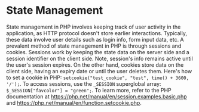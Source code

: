 # State Management

State management in PHP involves keeping track of user activity in the application, as HTTP protocol doesn't store earlier interactions. Typically, these data involve user details such as login info, form input data, etc. A prevalent method of state management in PHP is through sessions and cookies. Sessions work by keeping the state data on the server side and a session identifier on the client side. Note, session's info remains active until the user's session expires. On the other hand, cookies store data on the client side, having an expiry date or until the user deletes them. Here's how to set a cookie in PHP: `setcookie("test_cookie", "test", time() + 3600, '/');`. To access sessions, use the `_SESSION` superglobal array: `$_SESSION["favcolor"] = "green";`. To learn more, refer to the PHP documentation at https://php.net/manual/en/session.examples.basic.php and https://php.net/manual/en/function.setcookie.php.